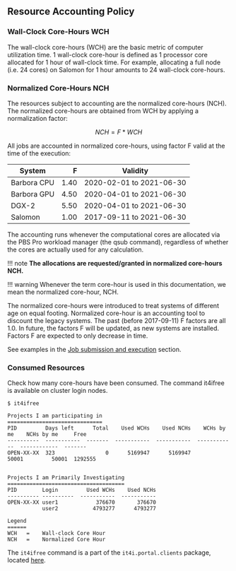 ## Resource Accounting Policy

### Wall-Clock Core-Hours WCH

The wall-clock core-hours (WCH) are the basic metric of computer utilization time.
1 wall-clock core-hour is defined as 1 processor core allocated for 1 hour of wall-clock time. For example, allocating a full node (i.e. 24 cores) on Salomon for 1 hour amounts to 24 wall-clock core-hours.

### Normalized Core-Hours NCH

The resources subject to accounting are the normalized core-hours (NCH).
The normalized core-hours are obtained from WCH by applying a normalization factor:

$$
NCH = F*WCH
$$

All jobs are accounted in normalized core-hours, using factor F valid at the time of the execution:

| System        | F    | Validity                  |
| --------------| ---: | --------                  |
| Barbora CPU   | 1.40 |  2020-02-01 to 2021-06-30 |
| Barbora GPU   | 4.50 |  2020-04-01 to 2021-06-30 |
| DGX-2         | 5.50 |  2020-04-01 to 2021-06-30 |
| Salomon       | 1.00 |  2017-09-11 to 2021-06-30 |


The accounting runs whenever the computational cores are allocated via the PBS Pro workload manager (the qsub command), regardless of whether
the cores are actually used for any calculation.

!!! note
    **The allocations are requested/granted in normalized core-hours NCH.**

!!! warning
    Whenever the term core-hour is used in this documentation, we mean the normalized core-hour, NCH.

The normalized core-hours were introduced to treat systems of different age on equal footing.
Normalized core-hour is an accounting tool to discount the legacy systems. The past (before 2017-09-11) F factors are all 1.0.
In future, the factors F will be updated, as new systems are installed. Factors F are expected to only decrease in time.

See examples in the [Job submission and execution][1] section.

### Consumed Resources

Check how many core-hours have been consumed. The command it4ifree is available on cluster login nodes.

```console
$ it4ifree

Projects I am participating in
==============================
PID         Days left      Total    Used WCHs    Used NCHs    WCHs by me    NCHs by me     Free
----------  -----------  -------  -----------  -----------  ------------  ------------  -------
OPEN-XX-XX  323                0      5169947      5169947         50001         50001  1292555


Projects I am Primarily Investigating
=====================================
PID        Login         Used WCHs    Used NCHs
---------- ----------  -----------  -----------
OPEN-XX-XX user1            376670       376670
           user2           4793277      4793277

Legend
======
WCH   =    Wall-clock Core Hour
NCH   =    Normalized Core Hour
```

The `it4ifree` command is a part of the `it4i.portal.clients` package, located [here][pypi].

[1]: job-submission-and-execution.md

[pypi]: https://pypi.python.org/pypi/it4i.portal.clients
